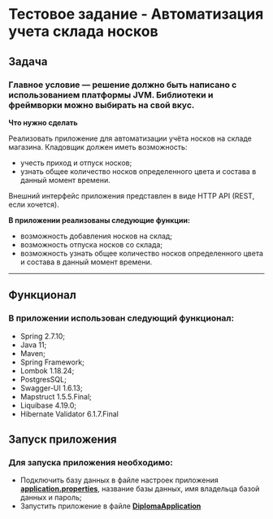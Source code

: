 # Тестовое задание - Автоматизация учета склада носков

## **Задача**

### Главное условие — решение должно быть написано с использованием платформы JVM. Библиотеки и фреймворки можно выбирать на свой вкус.

**Что нужно сделать**

Реализовать приложение для автоматизации учёта носков на складе магазина. Кладовщик должен иметь возможность:

- учесть приход и отпуск носков;
- узнать общее количество носков определенного цвета и состава в данный момент времени.

Внешний интерфейс приложения представлен в виде HTTP API (REST, если хочется).

**В приложении реализованы следующие функции:**

- возможность добавления носков на склад;
- возможность отпуска носков со склада;
- возможность узнать общее количество носков определенного цвета и состава в данный момент времени.

***

## **Функционал**

### В приложении использован следующий функционал:

- Spring 2.7.10;
- Java 11;
- Maven;
- Spring Framework;
- Lombok 1.18.24;
- PostgresSQL;
- Swagger-UI 1.6.13;
- Mapstruct 1.5.5.Final;
- Liquibase 4.19.0;
- Hibernate Validator 6.1.7.Final

## **Запуск приложения**

### Для запуска приложения необходимо:

- Подключить базу данных в файле настроек
  приложения **[application.properties](src/main/resources/application.properties)**, название базы данных, имя
  владельца базой данных и
  пароль;
- Запустить приложение в
  файле **[DiplomaApplication](src/main/java/pro/sky/certificationcareercenter/CertificationCareerCenterApplication.java)**